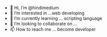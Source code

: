 - 👋 Hi, I’m @hindimedium
- 👀 I’m interested in ...web developing 
- 🌱 I’m currently learning ... scripting language 
- 💞️ I’m looking to collaborate on ...
- 📫 How to reach me ... become developer 

<!---
hindimedium/hindimedium is a ✨ special ✨ repository because its `README.md` (this file) appears on your GitHub profile.
You can click the Preview link to take a look at your changes.
--->
